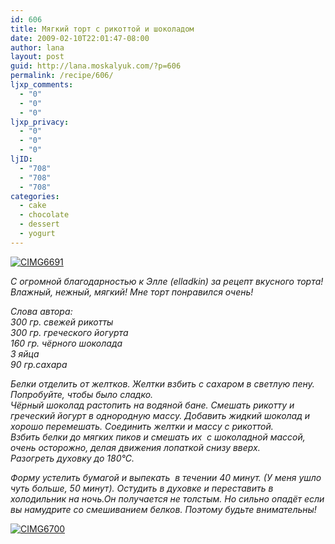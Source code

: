 ```yaml
---
id: 606
title: Мягкий торт с рикоттой и шоколадом
date: 2009-02-10T22:01:47-08:00
author: lana
layout: post
guid: http://lana.moskalyuk.com/?p=606
permalink: /recipe/606/
ljxp_comments:
  - "0"
  - "0"
  - "0"
ljxp_privacy:
  - "0"
  - "0"
  - "0"
ljID:
  - "708"
  - "708"
  - "708"
categories:
  - cake
  - chocolate
  - dessert
  - yogurt
---
```

<a class="flickr-image" title="CIMG6691" rel="flickr-mgr" href="http://www.flickr.com/photos/67405678@N00/3264748413/"><img class="flickr-large" longdesc="http://farm4.static.flickr.com/3532/3264748413_f52ba7b90a_o.jpg" src="http://farm4.static.flickr.com/3532/3264748413_ce021ce41e.jpg" alt="CIMG6691" /></a>

_С огромной благодарностью к Элле (elladkin) за рецепт вкусного торта! Влажный, нежный, мягкий! Мне торт понравился очень!_

_Слова автора:  
300 гр. свежей рикотты  
300 гр. греческого йогурта  
160 гр. чёрного шоколада  
3 яйца  
90 гр.сахара_

_Белки отделить от желтков. Желтки взбить с сахаром в светлую пену. Попробуйте, чтобы было сладко.  
Чёрный шоколад растопить на водяной бане. Смешать рикотту и греческий йогурт в однородную массу. Добавить жидкий шоколад и хорошо перемешать. Соединить желтки и массу с рикоттой.  
Взбить белки до мягких пиков и смешать их  с шоколадной массой, очень осторожно, делая движения лопаткой снизу вверх.  
Разогреть духовку до 180°С._

_Форму устелить бумагой и выпекать  в течении 40 минут. (У меня ушло чуть больше, 50 минут). Остудить в духовке и переставить в холодильник на ночь.Он получается не толстым. Но сильно опадёт если вы намудрите со смешиванием белков. Поэтому будьте внимательны!_

<a class="flickr-image" title="CIMG6700" rel="flickr-mgr" href="http://www.flickr.com/photos/67405678@N00/3265586734/"><img class="flickr-large" longdesc="http://farm4.static.flickr.com/3407/3265586734_84c8b89705_o.jpg" src="http://farm4.static.flickr.com/3407/3265586734_c1b5a6b210.jpg" alt="CIMG6700" /></a>